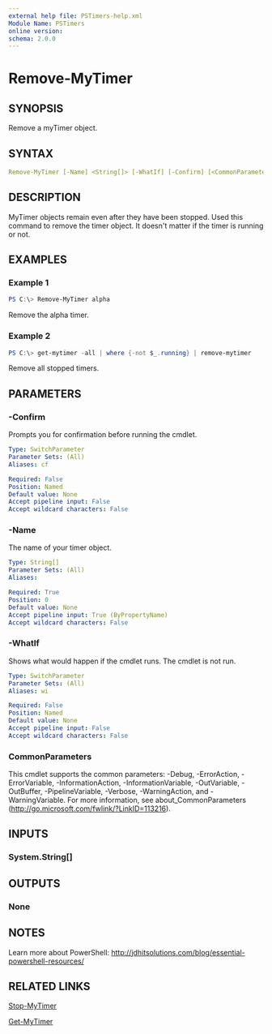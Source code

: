 ```yaml
---
external help file: PSTimers-help.xml
Module Name: PSTimers
online version:
schema: 2.0.0
---
```


# Remove-MyTimer

## SYNOPSIS

Remove a myTimer object.

## SYNTAX

```yaml
Remove-MyTimer [-Name] <String[]> [-WhatIf] [-Confirm] [<CommonParameters>]
```

## DESCRIPTION

MyTimer objects remain even after they have been stopped. Used this command to remove the timer object. It doesn't matter if the timer is running or not.

## EXAMPLES

### Example 1

```powershell
PS C:\> Remove-MyTimer alpha
```

Remove the alpha timer.

### Example 2

```powershell
PS C:\> get-mytimer -all | where {-not $_.running} | remove-mytimer
```

Remove all stopped timers.

## PARAMETERS

### -Confirm

Prompts you for confirmation before running the cmdlet.

```yaml
Type: SwitchParameter
Parameter Sets: (All)
Aliases: cf

Required: False
Position: Named
Default value: None
Accept pipeline input: False
Accept wildcard characters: False
```

### -Name

The name of your timer object.

```yaml
Type: String[]
Parameter Sets: (All)
Aliases:

Required: True
Position: 0
Default value: None
Accept pipeline input: True (ByPropertyName)
Accept wildcard characters: False
```

### -WhatIf

Shows what would happen if the cmdlet runs. The cmdlet is not run.

```yaml
Type: SwitchParameter
Parameter Sets: (All)
Aliases: wi

Required: False
Position: Named
Default value: None
Accept pipeline input: False
Accept wildcard characters: False
```

### CommonParameters

This cmdlet supports the common parameters: -Debug, -ErrorAction, -ErrorVariable, -InformationAction, -InformationVariable, -OutVariable, -OutBuffer, -PipelineVariable, -Verbose, -WarningAction, and -WarningVariable.
For more information, see about_CommonParameters (http://go.microsoft.com/fwlink/?LinkID=113216).

## INPUTS

### System.String[]

## OUTPUTS

### None

## NOTES

Learn more about PowerShell:
http://jdhitsolutions.com/blog/essential-powershell-resources/

## RELATED LINKS

[Stop-MyTimer](Stop-MyTimer.md)

[Get-MyTimer](Get-MyTimer.md)